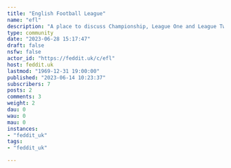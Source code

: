 ```yaml
---
title: "English Football League" 
name: "efl"
description: "A place to discuss Championship, League One and League Two from the English Football League (EFL). "
type: community
date: "2023-06-28 15:17:47"
draft: false
nsfw: false
actor_id: "https://feddit.uk/c/efl"
host: feddit.uk
lastmod: "1969-12-31 19:00:00"
published: "2023-06-14 10:23:37"
subscribers: 7
posts: 2
comments: 3
weight: 2
dau: 0
wau: 0
mau: 0
instances:
- "feddit_uk"
tags: 
- "feddit_uk"

---
```

